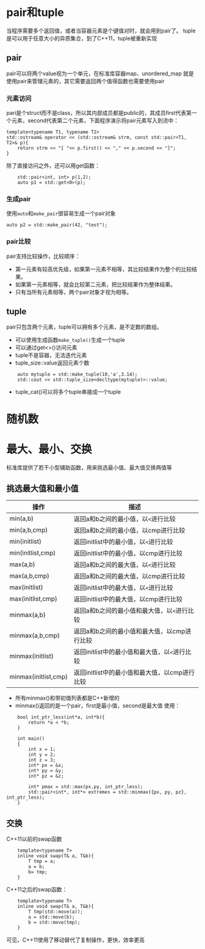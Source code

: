 # pair和tuple
当程序需要多个返回值，或者当容器元素是个键值对时，就会用到pair了。
tuple是可以用于任意大小的异质集合，到了C++11，tuple被重新实现
## pair
pair可以将两个value视为一个单元，在标准库容器map、unordered_map 就是使用pair来管理元素的，其它需要返回两个值得函数也需要使用pair  

### 元素访问
pari是个struct而不是class，所以其内部成员都是public的，其成员first代表第一个元素，second代表第二个元素，下面程序演示将pair元素写入到流中：
```
template<typename T1, typename T2>
std::ostream& operator << (std::ostream& strm, const std::pair<T1, T2>& p){
    return strm << "[ "<< p.first() << "," << p.second << "]";
}
```
除了直接访问之外，还可以用get函数：
```
    std::pair<int, int> p(1,2);
    auto p1 = std::get<0>(p);
```
### 生成pair
使用`auto`和`make_pair`很容易生成一个pair对象
```
auto p2 = std::make_pair(42, "test");
```

### pair比较
pair支持比较操作，比较顺序：
* 第一元素有较高优先级，如果第一元素不相等，其比较结果作为整个的比较结果。
* 如果第一元素相等，就会比较第二元素，把比较结果作为整体结果。
* 只有当所有元素相等，两个pair对象才视为相等。

## tuple
pair只包含两个元素，tuple可以拥有多个元素，是不定数的数组。
* 可以使用生成函数`make_tuple()`生成一个tuple
* 可以通过get<>()访问元素
* tuple不是容器，无法迭代元素
* tuple_size<tupletype>::value返回元素个数
```
    auto mytuple = std::make_tuple(10,'a',3.14);
    std::cout << std::tuple_size<decltype(mytuple)>::value;
```
* tuple_cat()可以将多个tuple串接成一个tuple

# 随机数
# 最大、最小、交换
标准库提供了若干小型辅助函数，用来挑选最小值、最大值交换两值等
## 挑选最大值和最小值
|操作|描述|
|---|---|
|min(a,b)|返回a和b之间的最小值，以`<`进行比较|
|min(a,b,cmp)|返回a和b之间的最小值，以cmp进行比较|
|min(initlist)|返回initlist中的最小值，以`<`进行比较|
|min(initlist,cmp)|返回initlist中的最小值，以cmp进行比较|
|max(a,b)|返回a和b之间的最大值，以`<`进行比较|
|max(a,b,cmp)|返回a和b之间的最大值，以cmp进行比较|
|max(initlist)|返回initlist中的最大值，以`<`进行比较|
|max(initlist,cmp)|返回initlist中的最大值，以cmp进行比较|
|minmax(a,b)|返回a和b之间的最小值和最大值，以`<`进行比较|
|minmax(a,b,cmp)|返回a和b之间的最小值和最大值，以cmp进行比较|
|minmax(initlist)|返回initlist中的最小值和最大值，以`<`进行比较|
|minmax(initlist,cmp)|返回initlist中的最小值和最大值，以cmp进行比较|
* 所有minmax()和带初值列表都是C++新增的
* minmax()返回的是一个pair，first是最小值，second是最大值
使用：
```
    bool int_ptr_less(int*a, int*b){
        return *a < *b;
    }

    int main()
    {
        int x = 1;
        int y = 2;
        int z = 3;
        int* px = &x;
        int* py = &y;
        int* pz = &z;

        int* pmax = std::max(px,py, int_ptr_less);
        std::pair<int*, int*> extremes = std::minmax({px, py, pz}, int_ptr_less);
    }
```
## 交换
C++11以前的swap函数
```
    template<typename T>
    inline void swap(T& a, T&b){
        T tmp = a;
        a = b;
        b= tmp;
    }
```
C++11之后的swap函数：
```
    template<typename T>
    inline void swap(T& a, T&b){
        T tmp(std::move(a));
        a = std::move(b);
        b = std::move(tmp);
    }
```
可见，C++11使用了移动替代了复制操作，更快，效率更高

